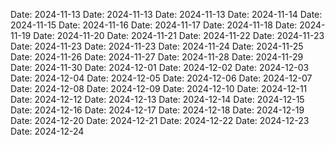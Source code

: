 Date: 2024-11-13
Date: 2024-11-13
Date: 2024-11-13
Date: 2024-11-14
Date: 2024-11-15
Date: 2024-11-16
Date: 2024-11-17
Date: 2024-11-18
Date: 2024-11-19
Date: 2024-11-20
Date: 2024-11-21
Date: 2024-11-22
Date: 2024-11-23
Date: 2024-11-23
Date: 2024-11-23
Date: 2024-11-24
Date: 2024-11-25
Date: 2024-11-26
Date: 2024-11-27
Date: 2024-11-28
Date: 2024-11-29
Date: 2024-11-30
Date: 2024-12-01
Date: 2024-12-02
Date: 2024-12-03
Date: 2024-12-04
Date: 2024-12-05
Date: 2024-12-06
Date: 2024-12-07
Date: 2024-12-08
Date: 2024-12-09
Date: 2024-12-10
Date: 2024-12-11
Date: 2024-12-12
Date: 2024-12-13
Date: 2024-12-14
Date: 2024-12-15
Date: 2024-12-16
Date: 2024-12-17
Date: 2024-12-18
Date: 2024-12-19
Date: 2024-12-20
Date: 2024-12-21
Date: 2024-12-22
Date: 2024-12-23
Date: 2024-12-24
